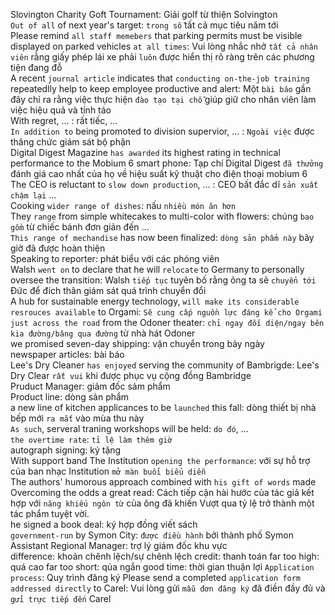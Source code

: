 Slovington Charity Goft Tournament: Giải golf từ thiện Solvington \
`Out of all` of next year's target: `trong số` tất cả mục tiêu năm tới \
Please remind `all staff memebers` that parking permits must be visible displayed on parked vehicles `at all times`: Vui lòng nhắc nhở `tất cả nhân viên` rằng giấy phép lái xe phải `luôn` được hiển thị rõ ràng trên các phương tiện đang đỗ \
A recent `journal article` indicates that `conducting on-the-job training` repeatedlly help to keep employee productive and alert: Một `bài báo` gần đây chỉ ra rằng việc thực hiện `đào tạo tại chỗ` giúp giữ cho nhân viên làm việc hiệu quả và tỉnh táo \
With regret, ... : rất tiếc, ... \
`In addition to` being promoted to division supervior, ... : `Ngoài việc` được thăng chức giám sát bộ phận \
Digital Digest Magazine `has awarded` its highest rating in technical performance to the Mobium 6 smart phone: Tạp chí Digital Digest `đã thưởng` đánh giá cao nhất của họ về hiệu suất kỹ thuật cho điện thoại mobium 6 \
The CEO is reluctant to `slow down production`, ... : CEO bất đắc dĩ `sản xuất chậm lại` ... \
Cooking `wider range of dishes`: nấu `nhiều món ăn hơn` \
They `range` from simple whitecakes to multi-color with flowers: chúng `bao gồm` từ chiếc bánh đơn giản đến ... \
`This range of mechandise` has now been finalized: `dòng sản phẩm này` bây giờ đã được hoàn thiện \
Speaking to reporter: phát biểu với các phóng viên \
Walsh `went on` to declare that he will `relocate` to Germany to personally oversee the transition: Walsh `tiếp tục` tuyên bố rằng ông ta sẽ `chuyển tới` Đức để đích thân giám sát quá trình chuyển đổi \
A hub for sustainable energy technology, `will make its considerable resrouces available` to Orgami: `Sẽ cung cấp nguồn lực đáng kể cho Orgami` \
`just across the road` from the Odoner theater: `chỉ ngay đối diện/ngay bên kia đường/băng qua đường` từ nhà hát Odoner \
we promised seven-day shipping: vận chuyển trong bảy ngày \
newspaper articles: bài báo \
Lee's Dry Cleaner `has enjoyed` serving the community of Bambrigde: Lee's Dry Clear `rất vui` khi được phục vụ cộng đồng Bambridge \
Pruduct Manager: giảm đốc sảm phẩm \
Product line: dòng sản phẩm \
a new line of kitchen applicances to be `launched` this fall: dòng thiết bị nhà bếp mới `ra mắt` vào mùa thu này \
`As such`, serveral traning workshops will be held: `do đó`, ... \
`the overtime rate`: `tỉ lệ làm thêm giờ` \
autograph signing: ký tặng \
With support band The Institution `opening the performance`: với sự hỗ trợ của ban nhạc Institution `mở màn buổi biểu diễn` \
The authors' humorous approach combined with `his gift of words` made Overcoming the odds a great read: Cách tiếp cận hài hước của tác giả kết hợp với `năng khiếu ngôn từ` của ông đã khiến Vượt qua tỷ lệ trở thành một tác phẩm tuyệt vời. \
he signed a book deal: ký hợp đồng viết sách \
`government-run` by Symon City: `được điều hành` bởi thành phố Symon \
Assistant Regional Manager: trợ lý giám đốc khu vực \
difference: khoản chênh lệch/sự chênh lệch
credit: thanh toán
far too high: quá cao
far too short: qúa ngắn
good time: thời gian thuận lợi
`Application process`: Quy trình đăng ký
Please send a completed `application form` `addressed directly` to Carel: Vui lòng gửi `mẫu đơn đăng ký` đã điền đầy đủ và `gửi trực tiếp đến` Carel